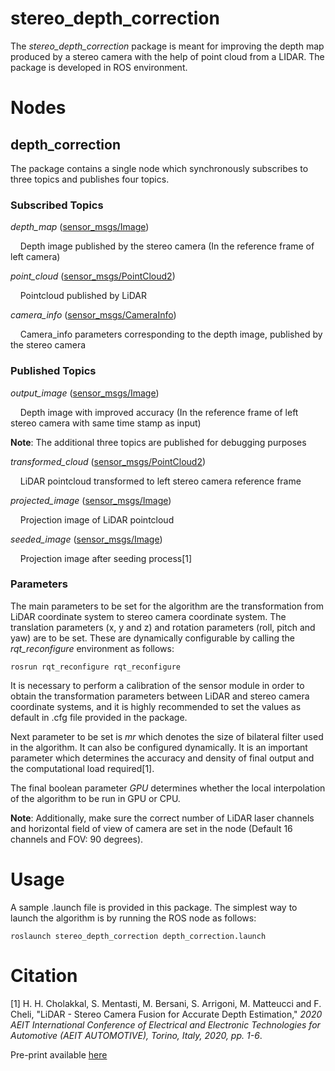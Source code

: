 # stereo_depth_correction

The *stereo_depth_correction* package is meant for improving the depth map produced by a stereo camera with the help of point cloud from a LIDAR. The package is developed in ROS environment.

# Nodes #
## depth_correction ##
The package contains a single node which synchronously subscribes to three topics and publishes four topics.
### Subscribed Topics ###
*depth_map* ([sensor_msgs/Image](http://docs.ros.org/api/sensor_msgs/html/msg/Image.html))

&nbsp;&nbsp;&nbsp;&nbsp;Depth image published by the stereo camera (In the reference frame of left camera)

*point_cloud* ([sensor_msgs/PointCloud2](http://docs.ros.org/api/sensor_msgs/html/msg/PointCloud2.html))

&nbsp;&nbsp;&nbsp;&nbsp;Pointcloud published by LiDAR

*camera_info* ([sensor_msgs/CameraInfo](http://docs.ros.org/api/sensor_msgs/html/msg/CameraInfo.html))

&nbsp;&nbsp;&nbsp;&nbsp;Camera_info parameters corresponding to the depth image, published by the stereo camera

### Published Topics ###
*output_image* ([sensor_msgs/Image](http://docs.ros.org/api/sensor_msgs/html/msg/Image.html))

&nbsp;&nbsp;&nbsp;&nbsp;Depth image with improved accuracy (In the reference frame of left stereo camera with same time stamp as input)

**Note**: The additional three topics are published for debugging purposes

*transformed_cloud* ([sensor_msgs/PointCloud2](http://docs.ros.org/api/sensor_msgs/html/msg/PointCloud2.html))

&nbsp;&nbsp;&nbsp;&nbsp;LiDAR pointcloud transformed to left stereo camera reference frame

*projected_image* ([sensor_msgs/Image](http://docs.ros.org/api/sensor_msgs/html/msg/Image.html))

&nbsp;&nbsp;&nbsp;&nbsp;Projection image of LiDAR pointcloud

*seeded_image* ([sensor_msgs/Image](http://docs.ros.org/api/sensor_msgs/html/msg/Image.html))

&nbsp;&nbsp;&nbsp;&nbsp;Projection image after seeding process\[1\]

### Parameters ###
The main parameters to be set for the algorithm are the transformation from LiDAR coordinate system to stereo camera coordinate system. The translation parameters (x, y and z) and rotation parameters (roll, pitch and yaw) are to be set. These are dynamically configurable by calling the *rqt_reconfigure* environment as follows:

```rosrun rqt_reconfigure rqt_reconfigure```

It is necessary to perform a calibration of the sensor module in order to obtain the transformation parameters between LiDAR and stereo camera coordinate systems, and it is highly recommended to set the values as default in .cfg file provided in the package.

Next parameter to be set is *mr* which denotes the size of bilateral filter used in the algorithm. It can also be configured dynamically. It is an important parameter which determines the accuracy and density of final output and the computational load required\[1\].

The final boolean parameter *GPU* determines whether the local interpolation of the algorithm to be run in GPU or CPU.

**Note**: Additionally, make sure the correct number of LiDAR laser channels and horizontal field of view of camera are set in the node (Default 16 channels and FOV: 90 degrees).

# Usage #
A sample .launch file is provided in this package. The simplest way to launch the algorithm is by running the ROS node as follows:

```roslaunch stereo_depth_correction depth_correction.launch```


# Citation #
\[1\] H. H. Cholakkal, S. Mentasti, M. Bersani, S. Arrigoni, M. Matteucci and F. Cheli, "LiDAR - Stereo Camera Fusion for Accurate Depth Estimation," *2020 AEIT International Conference of Electrical and Electronic Technologies for Automotive (AEIT AUTOMOTIVE), Torino, Italy, 2020, pp. 1-6*.

Pre-print available [here](https://ieeexplore.ieee.org/abstract/document/9307398)
